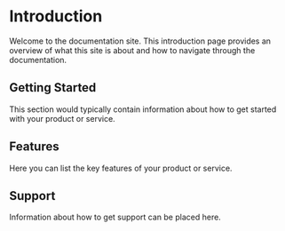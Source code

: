 # Introduction

Welcome to the documentation site. This introduction page provides an overview of what this site is about and how to navigate through the documentation.

## Getting Started

This section would typically contain information about how to get started with your product or service.

## Features

Here you can list the key features of your product or service.

## Support

Information about how to get support can be placed here. 